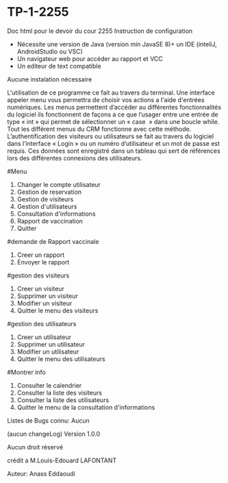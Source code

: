 # TP-1-2255
Doc html pour le devoir du cour 2255
Instruction de configuration
- Nécessite une version de Java (version min JavaSE 8)+ un IDE (inteliJ, AndroidStudio ou VSC)
- Un navigateur web pour accéder au rapport et VCC
- Un editeur de text compatible

Aucune instalation nécessaire

L'utilisation de ce programme ce fait au travers du terminal. Une interface appeler menu vous permettra
de choisir vos actions a l'aide d'entrées numériques. Les menus permettent d’accéder au différentes fonctionnalités 
du logiciel ils fonctionnent de façons a ce que l’usager entre une entrée de type « int » qui permet de sélectionner 
un « case  » dans une boucle while. Tout les différent menus du CRM fonctionne avec cette méthode.
L’authentification des visiteurs ou utilisateurs se fait au travers du logiciel dans l’interface « Login » ou un numéro d’utilisateur
et un mot de passe est requis. Ces données sont enregistré dans un tableau qui sert de références lors des différentes connexions des utilisateurs.

#Menu
1. Changer le compte utilisateur
2. Gestion de reservation
3. Gestion de visiteurs
4. Gestion d'utilisateurs
5. Consultation d'informations
6. Rapport de vaccination
7. Quitter

#demande de Rapport vaccinale
1. Creer un rapport
2. Envoyer le rapport

#gestion des visiteurs
1. Creer un visiteur
2. Supprimer un visiteur
3. Modifier un visiteur
4. Quitter le menu des visiteurs

#gestion des utilisateurs
1. Creer un utilisateur
2. Supprimer un utilisateur
3. Modifier un utilisateur
4. Quitter le menu des utilisateurs

#Montrer info
1. Consulter le calendrier
2. Consulter la liste des visiteurs
3. Consulter la liste des utilisateurs
4. Quitter le menu de la consultation d'informations



Listes de Bugs connu: Aucun

(aucun changeLog)
Version 1.0.0 

Aucun droit réservé

crédit a M.Louis-Edouard LAFONTANT

Auteur: 
Anass Eddaoudi



